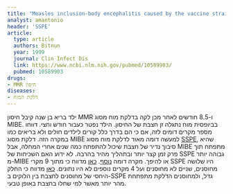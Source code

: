 ```yaml
---
title: "Measles inclusion-body encephalitis caused by the vaccine strain of measles virus"
analyst: amantonio
header: 'SSPE'
article:
  type: article
  authors: Bitnun
  year: 1999
  journal: Clin Infect Dis
  link: https://www.ncbi.nlm.nih.gov/pubmed/10589903/
  pubmed: 10589903
drugs:
- MMR חיסון
diseases:
- דלקת המוח
---
```


ילד בריא בן שנה קיבל חיסון MMR ו-8.5 חודשים לאחר מכן לקה בדלקת מוח מסוג MIBE. בביופסית מוח נתגלה זן חצבת של החיסון. הילד נפטר כעבור חודש וחצי.
דווחו מספר מקרים דומים לזה, אם כי הם בדרך כלל קורים לילדים חולים ולא בריאים כמו במקרה הזה.
דלקת מסוג MIBE למעשה דומה מאוד לדלקת מוח מסוג [SSPE](https://en.wikipedia.org/wiki/Subacute_sclerosing_panencephalitis), שהיא סיבוך נדיר של חצבת שיכול להתפתח כמה שנים אחרי המחלה, אבל MIBE מתפתח תוך פרק זמן קצר יותר ובתהליך מהיר בהרבה. לא ידוע האם השכיחות של SSPE גבוהה יותר מ-MIBE או להיפך.
מקרה דומה [נוסף](https://www.ncbi.nlm.nih.gov/pubmed/7645392).
[כאן](https://www.ncbi.nlm.nih.gov/pubmed/16829007) מדווח כי מתוך 9 מקרי SSPE היו שלושה מחוסנים, שניים לא מחוסנים ועל 4 מקרים נוספים לא היו נתונים.
[כאן](https://www.ncbi.nlm.nih.gov/pubmed/2491742) מדווח כי החלק היחסי של מחוסנים לחצבת בין הלוקים ב-SSPE גדל, ולמחוסנים הדלקת מתפתחת מהר יותר מאשר למי שחלו בחצבת באופן טבעי.
